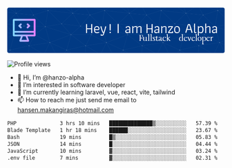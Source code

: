 ![Header](./github-header-image.png)

![Profile views](https://gpvc.arturio.dev/hanzo-alpha)

- 👋 Hi, I’m @hanzo-alpha
- 👀 I’m interested in software developer
- 🌱 I’m currently learning laravel, vue, react, vite, tailwind
- 📫 How to reach me just send me email to hansen.makangiras@hotmail.com 

<!---
hanzo-alpha/hanzo-alpha is a ✨ special ✨ repository because its `README.md` (this file) appears on your GitHub profile.
You can click the Preview link to take a look at your changes.
--->

<!--START_SECTION:waka-->

```text
PHP              3 hrs 10 mins   ██████████████▒░░░░░░░░░░   57.39 %
Blade Template   1 hr 18 mins    ██████░░░░░░░░░░░░░░░░░░░   23.67 %
Bash             19 mins         █▒░░░░░░░░░░░░░░░░░░░░░░░   05.83 %
JSON             14 mins         █░░░░░░░░░░░░░░░░░░░░░░░░   04.44 %
JavaScript       10 mins         ▓░░░░░░░░░░░░░░░░░░░░░░░░   03.24 %
.env file        7 mins          ▓░░░░░░░░░░░░░░░░░░░░░░░░   02.31 %
```

<!--END_SECTION:waka-->
